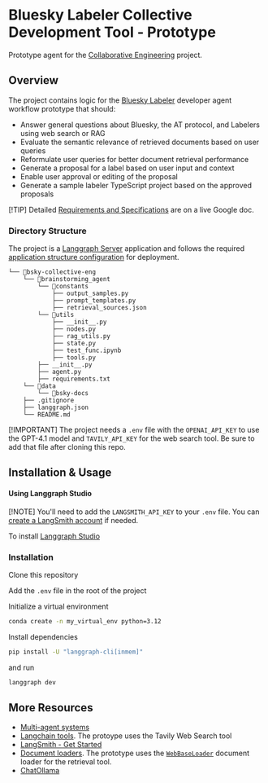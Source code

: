 # Bluesky Labeler Collective Development Tool - Prototype

Prototype agent for the [Collaborative Engineering](https://docs.google.com/document/d/1Wn-cG2htkIA1lBjoc7RARM74pEaU-kdpjEFT93J5174/edit?usp=sharing) project.

## Overview

The project contains logic for the [Bluesky Labeler](https://docs.bsky.app/docs/advanced-guides/moderation) developer agent workflow prototype that should:
- Answer general questions about Bluesky, the AT protocol, and Labelers using web search or RAG
- Evaluate the semantic relevance of retrieved documents based on user queries
- Reformulate user queries for better document retrieval performance
- Generate a proposal for a label based on user input and context
- Enable user approval or editing of the proposal
- Generate a sample labeler TypeScript project based on the approved proposals

[!TIP]
Detailed [Requirements and Specifications](https://docs.google.com/document/d/1Wn-cG2htkIA1lBjoc7RARM74pEaU-kdpjEFT93J5174/edit?tab=t.bx70y9burmic#heading=h.hj1zhksgbbkb) are on a live Google doc.

### Directory Structure
The project is a [Langgraph Server](https://docs.langchain.com/langgraph-platform/langgraph-server) application and follows the required [application structure configuration](https://docs.langchain.com/langgraph-platform/setup-app-requirements-txt) for deployment.
```
└── 📁bsky-collective-eng
    └── 📁brainstorming_agent
        └── 📁constants
            ├── output_samples.py
            ├── prompt_templates.py
            ├── retrieval_sources.json
        └── 📁utils
            ├── __init__.py
            ├── nodes.py
            ├── rag_utils.py
            ├── state.py
            ├── test_func.ipynb
            ├── tools.py
        ├── __init__.py
        ├── agent.py
        ├── requirements.txt
    └── 📁data
        └── 📁bsky-docs
    ├── .gitignore
    ├── langgraph.json
    └── README.md
```
[!IMPORTANT]
The project needs a `.env` file with the `OPENAI_API_KEY` to use the GPT-4.1 model and `TAVILY_API_KEY` for the web search tool. Be sure to add that file after cloning this repo.

## Installation & Usage
#### Using Langgraph Studio
[!NOTE]
You'll need to add the `LANGSMITH_API_KEY` to your `.env` file. You can [create a LangSmith account](https://smith.langchain.com/o/null/host/deployments) if needed. 

To install [Langgraph Studio](https://docs.langchain.com/langgraph-platform/langgraph-studio)

### Installation
Clone this repository

Add the `.env` file in the root of the project

Initialize a virtual environment
```sh
conda create -n my_virtual_env python=3.12
```

Install dependencies
```sh
pip install -U "langgraph-cli[inmem]"
```
and run
```sh
langgraph dev
```
## More Resources
- [Multi-agent systems](https://langchain-ai.github.io/langgraph/concepts/multi_agent/)
- [Langchain tools](https://python.langchain.com/docs/integrations/tools/). The protoype uses the Tavily Web Search tool
- [LangSmith - Get Started](https://docs.smith.langchain.com/)
- [Document loaders](https://python.langchain.com/docs/integrations/document_loaders/). The prototype uses the [`WebBaseLoader`](https://python.langchain.com/docs/integrations/document_loaders/web_base/) document loader for the retrieval tool.
- [ChatOllama](https://python.langchain.com/v0.2/api_reference/ollama/chat_models/langchain_ollama.chat_models.ChatOllama.html#)
